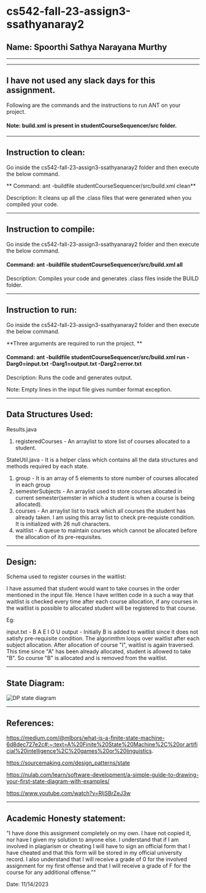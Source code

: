 # cs542-fall-23-assign3-ssathyanaray2

## Name: Spoorthi Sathya Narayana Murthy

-----------------------------------------------------------------------
-----------------------------------------------------------------------
I have not used any slack days for this assignment.
-----------------------------------------------------------------------
Following are the commands and the instructions to run ANT on your project.
#### Note: build.xml is present in studentCourseSequencer/src folder.

-----------------------------------------------------------------------
## Instruction to clean:

Go inside the cs542-fall-23-assign3-ssathyanaray2 folder and then execute the below command.

** Command: ant -buildfile studentCourseSequencer/src/build.xml clean**

Description: It cleans up all the .class files that were generated when you
compiled your code.

-----------------------------------------------------------------------
## Instruction to compile:

Go inside the cs542-fall-23-assign3-ssathyanaray2 folder and then execute the below command.

#### Command: ant -buildfile studentCourseSequencer/src/build.xml all

Description: Compiles your code and generates .class files inside the BUILD folder.

-----------------------------------------------------------------------
## Instruction to run:

Go inside the cs542-fall-23-assign3-ssathyanaray2 folder and then execute the below command.

**Three arguments are required to run the project. **

#### Command: ant -buildfile studentCourseSequencer/src/build.xml run -Darg0=input.txt -Darg1=output.txt -Darg2=error.txt

Description: Runs the code and generates output. 

Note: Empty lines in the input file gives number format exception.

-----------------------------------------------------------------------
## Data Structures Used:
Results.java
1) registeredCourses - An arraylist to store list of courses allocated to a student.

StateUtil.java - It is a helper class which contains all the data structures and methods required by each state.
1) group - It is an array of 5 elements to store number of courses allocated in each group
2) semesterSubjects - An arraylist used to store courses allocated in current semester(semster in which a student is when a course is being allocated).
3) courses - An arraylist list to track which all courses the student has already taken. I am using this array list to check pre-requiste condition. It is initialized with 26 null characters.
4) waitlist - A queue to maintain courses which cannot be allocated before the allocation of its pre-requisites.
-----------------------------------------------------------------------
## Design:

Schema used to register courses in the waitlist:

I have assumed that student would want to take courses in the order mentioned in the input file. Hence I have written code in a such a way that waitlist is checked every time after each course allocation, if any courses in the waitlist is possible to allocated student will be registered to that course.

Eg:

input.txt - B A E I O U
output - Initially B is added to waitlist since it does not satisfy pre-requisite condition. The algorimthm loops over waitlist after each subject allocation. After allocation of course "I", waitlist is again traversed. This time since "A" has been already allocated, student is allowed to take "B". So course "B" is allocated and is removed from the waitlist.

-----------------------------------------------------------------------
## State Diagram:
![DP state diagram](https://github.com/csx42/cs542-fall-23-assign3-ssathyanaray2/assets/144637821/2990af21-aa88-4de4-b9b3-5763efb19710)

-----------------------------------------------------------------------
## References:

https://medium.com/@mlbors/what-is-a-finite-state-machine-6d8dec727e2c#:~:text=A%20Finite%20State%20Machine%2C%20or,artificial%20intelligence%2C%20games%20or%20linguistics.

https://sourcemaking.com/design_patterns/state

https://nulab.com/learn/software-development/a-simple-guide-to-drawing-your-first-state-diagram-with-examples/

https://www.youtube.com/watch?v=RljSBrZeJ3w

-----------------------------------------------------------------------
## Academic Honesty statement:
"I have done this assignment completely on my own. I have not copied it, nor have I given my solution to anyone else. I understand that if I am involved in plagiarism or cheating I will have to sign an official form that I have cheated and that this form will be stored in my official university record. I also understand that I will receive a grade of 0 for the involved assignment for my first offense and that I will receive a grade of F for the course for any additional offense.""

Date: 11/14/2023
